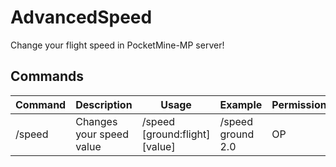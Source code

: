 # AdvancedSpeed
Change your flight speed in PocketMine-MP server!

## Commands

| Command | Description                   | Usage                   | Example                  | Permissions |
| ------- | ----------------------------- | ----------------------- | ------------------------ | ----------- |
| /speed  | Changes your speed value | /speed [ground:flight] [value] | /speed ground 2.0 | OP          |
